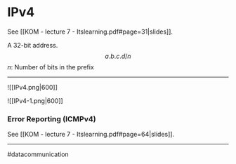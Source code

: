 # IPv4
See [[KOM - lecture 7 - Itslearning.pdf#page=31|slides]].

A 32-bit address.
$$a.b.c.d/n$$
$n$: Number of bits in the prefix

---

![[IPv4.png|600]]

![[IPv4-1.png|600]]

### Error Reporting (ICMPv4)
See [[KOM - lecture 7 - Itslearning.pdf#page=64|slides]].


---
#datacommunication